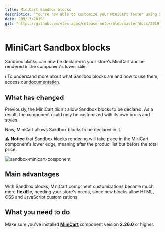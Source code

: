 ```yaml
---
title: MiniCart Sandbox blocks
description: “You're now able to customize your MiniCart footer using Sandbox blocks.”
date: “09/13/2019"
git: “https://github.com/vtex-apps/release-notes/blob/master/docs/2019-week-36/minicart-sandbox-blocks.md”
---
```


# MiniCart Sandbox blocks 

Sandbox blocks can now be declared in your store's MiniCart and be rendered in the component's lower side.

:information_source: To understand more about what Sandbox blocks are and how to use them, access our [documentation](https://vtex.io/docs/recipes/layout/using-sandbox-blocks).

## What has changed

Previously, the MiniCart didn't allow Sandbox blocks to be declared. As a result, the component could only be customized with its own props and styles. 

Now, MiniCart allows Sandbox blocks to be declared in it. 

:warning: **Notice** that Sandbox blocks rendering will take place in the MiniCart component's lower edge, meaning after the product list but before the total price. 

![sandbox-minicart-component](https://user-images.githubusercontent.com/52087100/64884333-d533d500-d637-11e9-8f29-c5c1f403d75a.png)

## Main advantages

With Sandbox blocks, MiniCart component customizations became much more **flexible**, heeding your store's needs, since new blocks allow HTML, CSS and JavaScript customizations.

## What you need to do

Make sure you've installed [**MiniCart**](https://vtex.io/docs/components/product/vtex.minicart) component version **2.26.0** or higher.
